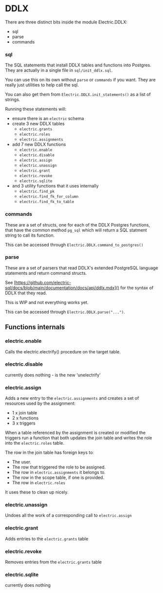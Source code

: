# DDLX

There are three distinct bits inside the module Electric.DDLX:

- sql
- parse
- commands

### sql

The SQL statements that install DDLX tables and functions into Postgres. They are actually in a single file in `sql/init_ddlx.sql`.

You can use this on its own without `parse` or `commands` if you want. They are really just utilities to help call the sql.

You can also get them from `Electric.DDLX.init_statements()` as a list of strings.

Running these statements will:

- ensure there is an `electric` schema
- create 3 new DDLX tables
  - `electric.grants`
  - `electric.roles`
  - `electric.assignments`
- add 7 new DDLX functions
  - `electric.enable`
  - `electric.disable`
  - `electric.assign`
  - `electric.unassign`
  - `electric.grant`
  - `electric.revoke`
  - `electric.sqlite`
- and 3 utility functions that it uses internally
  - `electric.find_pk`
  - `electric.find_fk_for_column`
  - `electric.find_fk_to_table`

### commands

These are a set of structs, one for each of the DDLX Postgres functions, that have the common method `pg_sql` which will
return a SQL statment string to call its function.

This can be accessed through `Electric.DDLX.command_to_postgres()`

### parse

These are a set of parsers that read DDLX's extended PostgreSQL language statements and return command structs.

See [https://github.com/electric-sql/docs/blob/main/documentation/docs/api/ddlx.mdx]() for the syntax of DDLX that they read.

This is WIP and not everything works yet.

This can be accessed through `Electric.DDLX.parse("...")`.

## Functions internals

### electric.enable

Calls the electric.electrify() procedure on the target table.

### electric.disable

currently does nothing - is the new 'unelectrify'

### electric.assign

Adds a new entry to the `electric.assignments` and creates a set of resources used by the assignment:

- 1 x join table
- 2 x functions
- 3 x triggers

When a table referenced by the assignment is created or modified the triggers run a function that both updates the join table
and writes the role into the `electric.roles` table.

The row in the join table has foreign keys to:

- The user.
- The row that triggered the role to be assigned.
- The row in `electric.assignments` it belongs to.
- The row in the scope table, if one is provided.
- The row in `electric.roles`

It uses these to clean up nicely.

### electric.unassign

Undoes all the work of a corresponding call to `electric.assign`

### electric.grant

Adds entries to the `electric.grants` table

### electric.revoke

Removes entries from the `electric.grants` table

### electric.sqlite

currently does nothing
